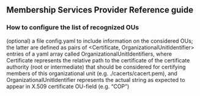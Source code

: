 ## Membership Services Provider Reference guide

### How to configure the list of recognized OUs

(optional) a file config.yaml to include information on the considered OUs; the latter are defined as pairs of <Certificate, OrganizationalUnitIdentifier> entries of a yaml array called OrganizationalUnitIdentifiers, where Certificate represents the relative path to the certificate of the certificate authority (root or intermediate) that should be considered for certifying members of this organizational unit (e.g. ./cacerts/cacert.pem), and OrganizationalUnitIdentifier represents the actual string as expected to appear in X.509 certificate OU-field (e.g. “COP”)
